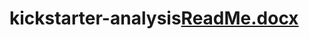 # kickstarter-analysis[ReadMe.docx](https://github.com/zagorad/kickstarter-analysis/files/10130065/ReadMe.docx)
